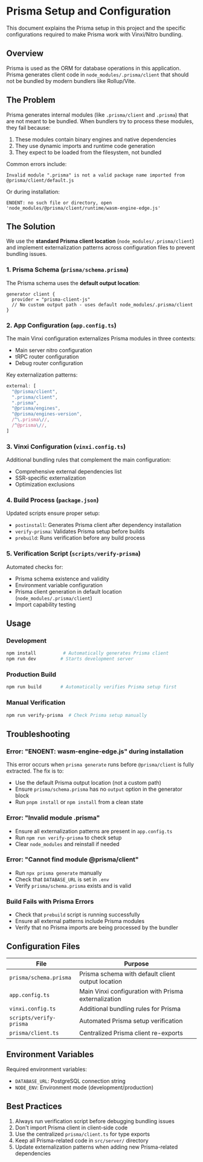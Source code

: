 # Prisma Setup and Configuration

This document explains the Prisma setup in this project and the specific configurations required to make Prisma work with Vinxi/Nitro bundling.

## Overview

Prisma is used as the ORM for database operations in this application. Prisma generates client code in `node_modules/.prisma/client` that should not be bundled by modern bundlers like Rollup/Vite.

## The Problem

Prisma generates internal modules (like `.prisma/client` and `.prisma`) that are not meant to be bundled. When bundlers try to process these modules, they fail because:

1. These modules contain binary engines and native dependencies
2. They use dynamic imports and runtime code generation
3. They expect to be loaded from the filesystem, not bundled

Common errors include:
```
Invalid module ".prisma" is not a valid package name imported from @prisma/client/default.js
```

Or during installation:
```
ENOENT: no such file or directory, open 'node_modules/@prisma/client/runtime/wasm-engine-edge.js'
```

## The Solution

We use the **standard Prisma client location** (`node_modules/.prisma/client`) and implement externalization patterns across configuration files to prevent bundling issues.

### 1. Prisma Schema (`prisma/schema.prisma`)

The Prisma schema uses the **default output location**:
```prisma
generator client {
  provider = "prisma-client-js"
  // No custom output path - uses default node_modules/.prisma/client
}
```

### 2. App Configuration (`app.config.ts`)

The main Vinxi configuration externalizes Prisma modules in three contexts:
- Main server nitro configuration
- tRPC router configuration  
- Debug router configuration

Key externalization patterns:
```javascript
external: [
  "@prisma/client", 
  ".prisma/client", 
  ".prisma",
  "@prisma/engines",
  "@prisma/engines-version",
  /^\.prisma\//,
  /^@prisma\//,
]
```

### 3. Vinxi Configuration (`vinxi.config.ts`)

Additional bundling rules that complement the main configuration:
- Comprehensive external dependencies list
- SSR-specific externalization
- Optimization exclusions

### 4. Build Process (`package.json`)

Updated scripts ensure proper setup:
- `postinstall`: Generates Prisma client after dependency installation
- `verify-prisma`: Validates Prisma setup before builds
- `prebuild`: Runs verification before any build process

### 5. Verification Script (`scripts/verify-prisma`)

Automated checks for:
- Prisma schema existence and validity
- Environment variable configuration
- Prisma client generation in default location (`node_modules/.prisma/client`)
- Import capability testing

## Usage

### Development
```bash
npm install          # Automatically generates Prisma client
npm run dev         # Starts development server
```

### Production Build
```bash
npm run build       # Automatically verifies Prisma setup first
```

### Manual Verification
```bash
npm run verify-prisma  # Check Prisma setup manually
```

## Troubleshooting

### Error: "ENOENT: wasm-engine-edge.js" during installation
This error occurs when `prisma generate` runs before `@prisma/client` is fully extracted. The fix is to:
- Use the default Prisma output location (not a custom path)
- Ensure `prisma/schema.prisma` has no `output` option in the generator block
- Run `pnpm install` or `npm install` from a clean state

### Error: "Invalid module .prisma"
- Ensure all externalization patterns are present in `app.config.ts`
- Run `npm run verify-prisma` to check setup
- Clear `node_modules` and reinstall if needed

### Error: "Cannot find module @prisma/client"
- Run `npx prisma generate` manually
- Check that `DATABASE_URL` is set in `.env`
- Verify `prisma/schema.prisma` exists and is valid

### Build Fails with Prisma Errors
- Check that `prebuild` script is running successfully
- Ensure all external patterns include Prisma modules
- Verify that no Prisma imports are being processed by the bundler

## Configuration Files

| File | Purpose |
|------|---------|
| `prisma/schema.prisma` | Prisma schema with default client output location |
| `app.config.ts` | Main Vinxi configuration with Prisma externalization |
| `vinxi.config.ts` | Additional bundling rules for Prisma |
| `scripts/verify-prisma` | Automated Prisma setup verification |
| `prisma/client.ts` | Centralized Prisma client re-exports |

## Environment Variables

Required environment variables:
- `DATABASE_URL`: PostgreSQL connection string
- `NODE_ENV`: Environment mode (development/production)

## Best Practices

1. Always run verification script before debugging bundling issues
2. Don't import Prisma client in client-side code
3. Use the centralized `prisma/client.ts` for type exports
4. Keep all Prisma-related code in `src/server/` directory
5. Update externalization patterns when adding new Prisma-related dependencies
